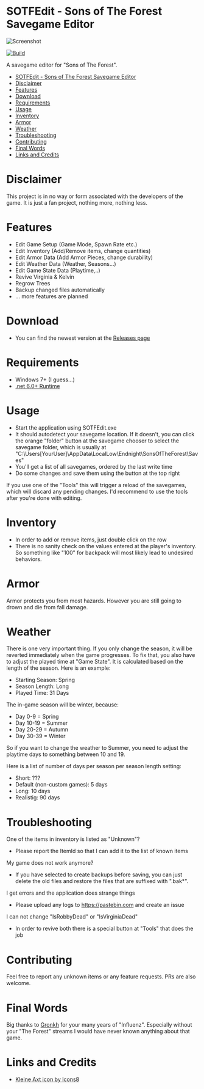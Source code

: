 # SOTFEdit - Sons of The Forest Savegame Editor

![Screenshot](https://abload.de/img/sotfedit_newdjivv.jpg)

[![Build](https://github.com/codengine/SOTFEdit/actions/workflows/build.yaml/badge.svg)](https://github.com/codengine/SOTFEdit/actions/workflows/build.yaml)

A savegame editor for "Sons of The Forest". 

- [SOTFEdit - Sons of The Forest Savegame Editor](#sotfedit---sons-of-the-forest-savegame-editor)
- [Disclaimer](#disclaimer)
- [Features](#features)
- [Download](#download)
- [Requirements](#requirements)
- [Usage](#usage)
- [Inventory](#inventory)
- [Armor](#armor)
- [Weather](#weather)
- [Troubleshooting](#troubleshooting)
- [Contributing](#contributing)
- [Final Words](#final-words)
- [Links and Credits](#links-and-credits)

# Disclaimer

This project is in no way or form associated with the developers of the game. It is just a fan project, nothing more, nothing less.

# Features

- Edit Game Setup (Game Mode, Spawn Rate etc.)
- Edit Inventory (Add/Remove items, change quantities)
- Edit Armor Data (Add Armor Pieces, change durability)
- Edit Weather Data (Weather, Seasons...)
- Edit Game State Data (Playtime,..)
- Revive Virginia & Kelvin
- Regrow Trees
- Backup changed files automatically
- ... more features are planned

# Download

- You can find the newest version at the [Releases page](https://github.com/codengine/SOTFEdit/releases)

# Requirements

- Windows 7+ (I guess...)
- [.net 6.0+ Runtime](https://dotnet.microsoft.com/en-us/download/dotnet)

# Usage

- Start the application using SOTFEdit.exe
- It should autodetect your savegame location. If it doesn't, you can click the orange "folder" button at the savegame chooser to select the savegame folder, which is usually at "C:\Users\[YourUser]\AppData\LocalLow\Endnight\SonsOfTheForest\Saves"
- You'll get a list of all savegames, ordered by the last write time
- Do some changes and save them using the button at the top right

If you use one of the "Tools" this will trigger a reload of the savegames, which will discard any pending changes. I'd recommend to use the tools after you're done with editing.

# Inventory

- In order to add or remove items, just double click on the row
- There is no sanity check on the values entered at the player's inventory. So something like "100" for backpack will most likely lead to undesired behaviors.

# Armor

Armor protects you from most hazards. However you are still going to drown and die from fall damage.

# Weather

There is one very important thing. If you only change the season, it will be reverted immediately when the game progresses.
To fix that, you also have to adjust the played time at "Game State". It is calculated based on the length of the season. Here is an example:

- Starting Season: Spring
- Season Length: Long
- Played Time: 31 Days

The in-game season will be winter, because:

- Day 0-9 = Spring
- Day 10-19 = Summer
- Day 20-29 = Autumn
- Day 30-39 = Winter

So if you want to change the weather to Summer, you need to adjust the playtime days to something between 10 and 19.

Here is a list of number of days per season per season length setting:

- Short: ???
- Default (non-custom games): 5 days
- Long: 10 days
- Realistig: 90 days

# Troubleshooting

One of the items in inventory is listed as "Unknown"?
- Please report the ItemId so that I can add it to the list of known items

My game does not work anymore?
- If you have selected to create backups before saving, you can just delete the old files and restore the files that are suffixed with ".bak*".

I get errors and the application does strange things
- Please upload any logs to https://pastebin.com and create an issue

I can not change "IsRobbyDead" or "IsVirginiaDead"
- In order to revive both there is a special button at "Tools" that does the job

# Contributing

Feel free to report any unknown items or any feature requests. PRs are also welcome.

# Final Words

Big thanks to [Gronkh](https://gronkh.tv) for your many years of "Influenz". Especially without your "The Forest" streams I would have never known anything about that game.

# Links and Credits

- [Kleine Axt icon by Icons8](https://icons8.com/icon/81685/kleine-axt)
